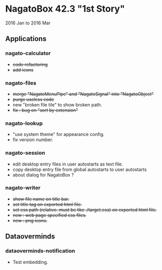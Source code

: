 # NagatoBox 42.3 "1st Story"

2016 Jan to 2016 Mar

## Applications

### nagato-calculator 

+ ~~code refactoring~~
+ ~~add icons~~

### nagato-files

+ ~~merge "NagatoMenuPipe" and "NagatoSignal" into "NagatoObject"~~
+ ~~purge useless code~~
+ new "broken file tile" to show broken path.
+ ~~fix : bug on "sort by extension"~~

### nagato-lookup

+ "use system theme" for appearance config.
+ fix version number.

### nagato-session

+ edit desktop entry files in user autostarts as text file.
+ copy desktop entry file from global autostarts to user autostarts
+ about dialog for NagatoBox ?

### nagato-writer

+ ~~show file name on title bar.~~
+ ~~set title tag on exported html file.~~
+ ~~set css path (relative. must be like ./target.css) on exported html file.~~
+ ~~new : web page specified css files.~~
+ ~~new : png icons.~~

## Dataoverminds

### dataoverminds-notification

+ Test embedding.